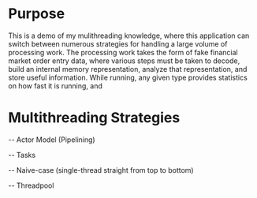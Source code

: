 # Purpose
This is a demo of my mulithreading knowledge, where this application can switch between numerous strategies for handling a large volume of processing work. The processing work takes the form of fake financial market order entry data, where various steps must be taken to decode, build an internal memory representation, analyze that representation, and store useful information. While running, any given type provides statistics on how fast it is running, and 


# Multithreading Strategies
-- Actor Model (Pipelining)

-- Tasks

-- Naive-case (single-thread straight from top to bottom)

-- Threadpool